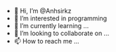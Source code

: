 - 👋 Hi, I’m @Anhsirkz
- 👀 I’m interested in programming
- 🌱 I’m currently learning ...
- 🚀 I’m looking to collaborate on ...
- 📫 How to reach me ...

<!---
Anhsirkz/Anhsirkz is a ✨ special ✨ repository because its `README.md` (this file) appears on your GitHub profile.
You can click the Preview link to take a look at your changes.
--->
